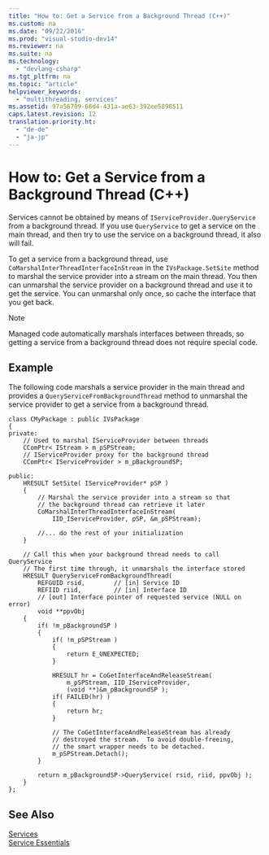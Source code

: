 ```yaml
---
title: "How to: Get a Service from a Background Thread (C++)"
ms.custom: na
ms.date: "09/22/2016"
ms.prod: "visual-studio-dev14"
ms.reviewer: na
ms.suite: na
ms.technology: 
  - "devlang-csharp"
ms.tgt_pltfrm: na
ms.topic: "article"
helpviewer_keywords: 
  - "multithreading, services"
ms.assetid: 97a56709-66d4-431a-ae63-392ee5898511
caps.latest.revision: 12
translation.priority.ht: 
  - "de-de"
  - "ja-jp"
---
```

# How to: Get a Service from a Background Thread (C++)
Services cannot be obtained by means of `IServiceProvider.QueryService` from a background thread. If you use `QueryService` to get a service on the main thread, and then try to use the service on a background thread, it also will fail.  
  
 To get a service from a background thread, use `CoMarshalInterThreadInterfaceInStream` in the `IVsPackage.SetSite` method to marshal the service provider into a stream on the main thread. You then can unmarshal the service provider on a background thread and use it to get the service. You can unmarshal only once, so cache the interface that you get back.  
  
> [!NOTE]
>  Managed code automatically marshals interfaces between threads, so getting a service from a background thread does not require special code.  
  
## Example  
 The following code marshals a service provider in the main thread and provides a `QueryServiceFromBackgroundThread` method to unmarshal the service provider to get a service from a background thread.  
  
```  
class CMyPackage : public IVsPackage  
{  
private:  
    // Used to marshal IServiceProvider between threads  
    CComPtr< IStream > m_pSPStream;  
    // IServiceProvider proxy for the background thread  
    CComPtr< IServiceProvider > m_pBackgroundSP;  
  
public:  
    HRESULT SetSite( IServiceProvider* pSP )  
    {  
        // Marshal the service provider into a stream so that  
        // the background thread can retrieve it later  
        CoMarshalInterThreadInterfaceInStream(  
            IID_IServiceProvider, pSP, &m_pSPStream);  
  
        //... do the rest of your initialization  
    }  
  
    // Call this when your background thread needs to call QueryService  
    // The first time through, it unmarshals the interface stored   
    HRESULT QueryServiceFromBackgroundThread(  
        REFGUID rsid,        // [in] Service ID  
        REFIID riid,         // [in] Interface ID  
        // [out] Interface pointer of requested service (NULL on error)  
        void **ppvObj  
    {  
        if( !m_pBackgroundSP )  
        {  
            if( !m_pSPStream )  
            {  
                return E_UNEXPECTED;  
            }  
  
            HRESULT hr = CoGetInterfaceAndReleaseStream(   
                m_pSPStream, IID_IServiceProvider,   
                (void **)&m_pBackgroundSP );  
            if( FAILED(hr) )  
            {  
                return hr;  
            }  
  
            // The CoGetInterfaceAndReleaseStream has already   
            // destroyed the stream.  To avoid double-freeing,   
            // the smart wrapper needs to be detached.  
            m_pSPStream.Detach();  
        }  
  
        return m_pBackgroundSP->QueryService( rsid, riid, ppvObj );  
    }  
};  
```  
  
## See Also  
 [Services](../vs140/using-and-providing-services.md)   
 [Service Essentials](../vs140/service-essentials.md)